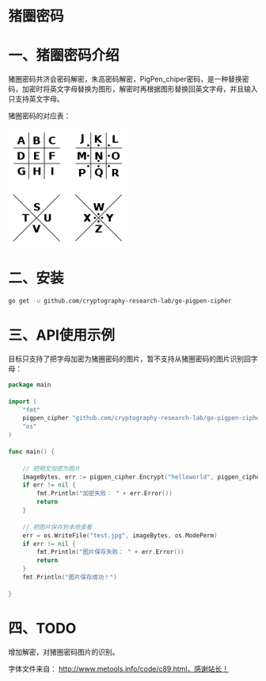 # 猪圈密码

# 一、猪圈密码介绍

猪圈密码共济会密码解密，朱高密码解密，PigPen_chiper密码，是一种替换密码，加密时将英文字母替换为图形，解密时再根据图形替换回英文字母，并且输入只支持英文字母。

猪圈密码的对应表：

![x](README.assets/1530695514.png)

# 二、安装
```bash
go get -u github.com/cryptography-research-lab/go-pigpen-cipher
```
# 三、API使用示例

目标只支持了把字母加密为猪圈密码的图片，暂不支持从猪圈密码的图片识别回字母： 

```go
package main

import (
	"fmt"
	pigpen_cipher "github.com/cryptography-research-lab/go-pigpen-cipher"
	"os"
)

func main() {

	// 把明文加密为图片
	imageBytes, err := pigpen_cipher.Encrypt("helloworld", pigpen_cipher.NewOptions().WithFontSize(80))
	if err != nil {
		fmt.Println("加密失败： " + err.Error())
		return
	}

	// 把图片保存到本地查看
	err = os.WriteFile("test.jpg", imageBytes, os.ModePerm)
	if err != nil {
		fmt.Println("图片保存失败： " + err.Error())
		return
	}
	fmt.Println("图片保存成功！")

}
```

# 四、TODO 

增加解密，对猪圈密码图片的识别。




字体文件来自： http://www.metools.info/code/c89.html，感谢站长！



